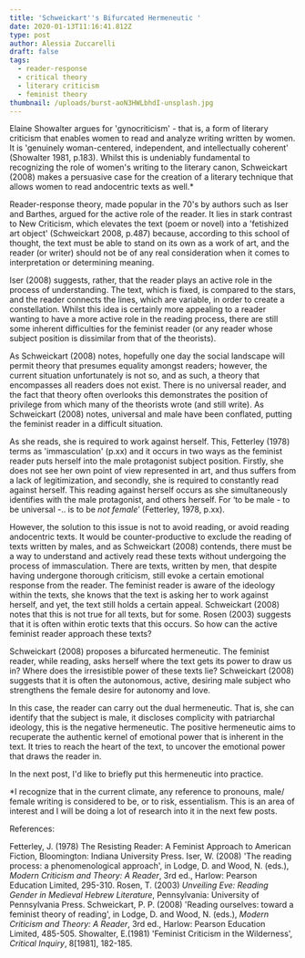 ```yaml
---
title: 'Schweickart''s Bifurcated Hermeneutic '
date: 2020-01-13T11:16:41.812Z
type: post
author: Alessia Zuccarelli
draft: false
tags:
  - reader-response
  - critical theory
  - literary criticism
  - feminist theory
thumbnail: /uploads/burst-aoN3HWLbhdI-unsplash.jpg
---
```

Elaine Showalter argues for 'gynocriticism' - that is, a form of literary criticism that enables women to read and analyze writing written by women. It is 'genuinely woman-centered, independent, and intellectually coherent' (Showalter 1981, p.183). Whilst this is undeniably fundamental to recognizing the role of women's writing to the literary canon, Schweickart (2008) makes a persuasive case for the creation of a literary technique that allows women to read andocentric texts as well.*

Reader-response theory, made popular in the 70's by authors such as Iser and Barthes, argued for the active role of the reader. It lies in stark contrast to New Criticism, which elevates the text (poem or novel) into a 'fetishized art object' (Schweickart 2008, p.487) because, according to this school of thought, the text must be able to stand on its own as a work of art, and the reader (or writer) should not be of any real consideration when it comes to interpretation or determining meaning. 

Iser (2008) suggests, rather, that the reader plays an active role in the process of understanding. The text, which is fixed, is compared to the stars, and the reader connects the lines, which are variable, in order to create a constellation. Whilst this idea is certainly more appealing to a reader wanting to have a more active role in the reading process, there are still some inherent difficulties for the feminist reader (or any reader whose subject position is dissimilar from that of the theorists).

As Schweickart (2008) notes, hopefully one day the social landscape will permit theory that presumes equality amongst readers; however, the current situation unfortunately is not so, and as such, a theory that encompasses all readers does not exist. There is no universal reader, and the fact that theory often overlooks this demonstrates the position of privilege from which many of the theorists wrote (and still write). As Schweickart (2008) notes, universal and male have been conflated, putting the feminist reader in a difficult situation.

As she reads, she is required to work against herself. This, Fetterley (1978) terms as 'immasculation' (p.xx) and it occurs in two ways as the feminist reader puts herself into the male protagonist subject position. Firstly, she does not see her own point of view represented in art, and thus suffers from a lack of legitimization, and secondly, she is required to constantly read against herself. This reading against herself occurs as she simultaneously identifies with the male protagonist, and others herself. For ‘to be male - to be universal -.. is to be *not female*’ (Fetterley, 1978, p.xx).

However, the solution to this issue is not to avoid reading, or avoid reading andocentric texts. It would be counter-productive to exclude the reading of texts written by males, and as Schweickart (2008) contends, there must be a way to understand and actively read these texts without undergoing the process of immasculation. There are texts, written by men, that despite having undergone thorough criticism, still evoke a certain emotional response from the reader. The feminist reader is aware of the ideology within the texts, she knows that the text is asking her to work against herself, and yet, the text still holds a certain appeal. Schweickart (2008) notes that this is not true for all texts, but for some. Rosen (2003) suggests that it is often within erotic texts that this occurs. So how can the active feminist reader approach these texts?

Schweickart (2008) proposes a bifurcated hermeneutic. The feminist reader, while reading, asks herself where the text gets its power to draw us in? Where does the irresistible power of these texts lie? Schweickart (2008) suggests that it is often the autonomous, active, desiring male subject who strengthens the female desire for autonomy and love. 

In this case, the reader can carry out the dual hermeneutic. That is, she can identify that the subject is male, it discloses complicity with patriarchal ideology, this is the negative hermeneutic. The positive hermeneutic aims to recuperate the authentic kernel of emotional power that is inherent in the text. It tries to reach the heart of the text, to uncover the emotional power that draws the reader in.

In the next post, I'd like to briefly put this hermeneutic into practice.

\*I recognize that in the current climate, any reference to pronouns, male/ female writing is considered to be, or to risk, essentialism. This is an area of interest and I will be doing a lot of research into it in the next few posts.

References:

Fetterley, J. (1978) The Resisting Reader: A Feminist Approach to American Fiction, Bloomington: Indiana University Press.
Iser, W. (2008) 'The reading process: a phenomenological approach', in Lodge, D. and Wood, N. (eds.), *Modern Criticism and Theory: A Reader*, 3rd ed., Harlow: Pearson Education Limited, 295-310.
Rosen, T. (2003) *Unveiling Eve: Reading Gender in Medieval Hebrew Literature*, Pennsylvania: University of Pennsylvania Press.
Schweickart, P. P. (2008) 'Reading ourselves: toward a feminist theory of reading', in Lodge, D. and Wood, N. (eds.), *Modern Criticism and Theory: A Reader*, 3rd ed., Harlow: Pearson Education Limited, 485-505.
Showalter, E.(1981) 'Feminist Criticism in the Wilderness', *Critical Inquiry*, 8\[1981], 182-185.
